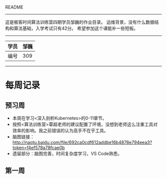 README

****

这是极客时间算法训练营四期学员邹巍的作业目录。
运维背景，没有什么数据结构和算法基础，入学考试只有42分。
希望参加这个课能补一些短板。

****
	
|学员|邹巍
|---|---
|编号|309

****

# 每周记录

## 预习周
* 本周在学习<深入剖析Kubernetes>的0-11章节。
* 按照<算法训练营>覃超老师的建议配置了环境，没想到老师这么注重工具对效率的影响。我之前错误的认为高手不在乎工具。
* 脑图链接：http://naotu.baidu.com/file/692ca0cdf612addbe16b4878e794eea3?token=f4ef578a78fcae0b
* 遗留部分：脑图完善，时间复杂度学习，VS Code熟悉。

## 第一周
